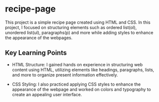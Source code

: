 # recipe-page
This project is a simple recipe page created using HTML and CSS. In this project,
I focused on structuring elements such as ordered list(ol), unordered list(ul), 
paragraphs(p) and more while adding styles to enhance the appearance of the webpages.

## Key Learning Points
* HTML Structure: I gained hands on experience in structuring web content using HTML,
  utilizing elements like headings, paragraphs, lists, and more to organize present information effectively.

* CSS Styling: I also practiced applying CSS styles to enhance the appearance of the
  webpage and worked on colors and typography to create an appealing user interface.
